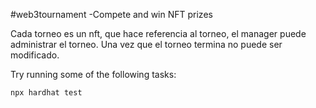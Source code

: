 #web3tournament
-Compete and win NFT prizes

Cada torneo es un nft, que hace referencia al torneo, el manager puede administrar el
torneo. Una vez que el torneo termina no puede ser modificado.


Try running some of the following tasks:

```shell
npx hardhat test
```
